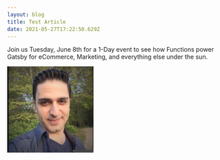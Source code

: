 ```yaml
---
layout: blog
title: Test Article
date: 2021-05-27T17:22:50.629Z
---
```

Join us Tuesday, June 8th for a 1-Day event to see how Functions power Gatsby for eCommerce, Marketing, and everything else under the sun.

![](/images/uploads/mybio-img.jpeg)